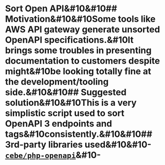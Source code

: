 # Sort Open API&#10&#10## Motivation&#10&#10Some tools like AWS API gateway generate unsorted OpenAPI specifications.&#10It brings some troubles in presenting documentation to customers despite might&#10be looking totally fine at the development/tooling side.&#10&#10## Suggested solution&#10&#10This is a very simplistic script used to sort OpenAPI 3 endpoints and tags&#10consistently.&#10&#10## 3rd-party libraries used&#10&#10- [```cebe/php-openapi```](https://github.com/cebe/php-openapi)&#10- 